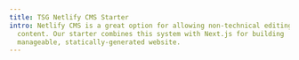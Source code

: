 ```yaml
---
title: TSG Netlify CMS Starter
intro: Netlify CMS is a great option for allowing non-technical editing of web
  content. Our starter combines this system with Next.js for building
  manageable, statically-generated website.
---
```

